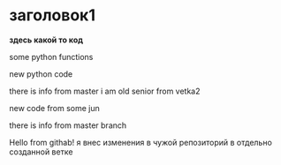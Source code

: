 # заголовок1

**здесь какой то код**

some python functions

new python code

there is info from master
i am old senior from vetka2

new code from some jun

there is info from master branch

Hello from githab! 
я внес изменения в чужой репозиторий в отдельно созданной ветке
